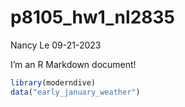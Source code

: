 p8105_hw1_nl2835
================
Nancy Le
09-21-2023

I’m an R Markdown document!

``` r
library(moderndive)
data("early_january_weather")
```
